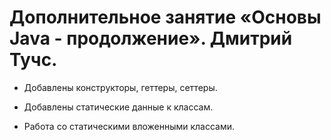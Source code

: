 # Дополнительное занятие «Основы Java - продолжение». Дмитрий Тучс.

- Добавлены конструкторы, геттеры, сеттеры.

- Добавлены статические данные к классам.

- Работа со статическими вложенными классами.